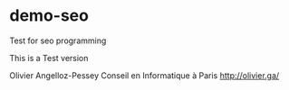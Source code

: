 # demo-seo
Test for seo programming

This is a Test version

Olivier Angelloz-Pessey
Conseil en Informatique à Paris
http://olivier.ga/
